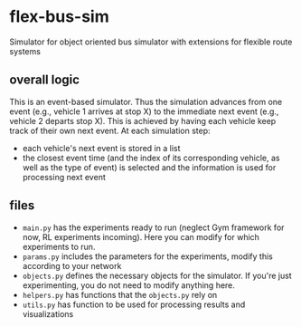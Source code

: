 # flex-bus-sim
Simulator for object oriented bus simulator with extensions for flexible route systems

## overall logic
This is an event-based simulator. Thus the simulation advances from one event (e.g., vehicle 1 arrives at stop X) to the immediate next event (e.g., vehicle 2 departs stop X). This is achieved by having each vehicle keep track of their own next event. At each simulation step:
- each vehicle's next event is stored in a list
- the closest event time (and the index of its corresponding vehicle, as well as the type of event) is selected and the information is used for processing next event

## files
- `main.py` has the experiments ready to run (neglect Gym framework for now, RL experiments incoming). Here you can modify for which experiments to run. 
- `params.py` includes the parameters for the experiments, modify this according to your network
- `objects.py` defines the necessary objects for the simulator. If you're just experimenting, you do not need to modify anything here.
- `helpers.py` has functions that the `objects.py` rely on 
- `utils.py` has function to be used for processing results and visualizations
